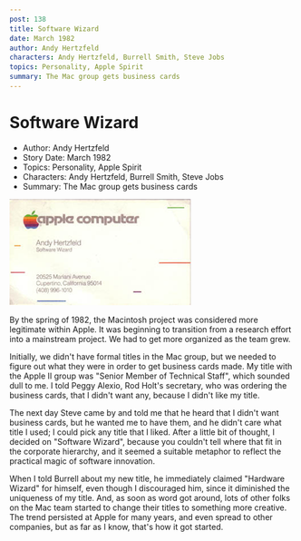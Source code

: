 ```yaml
---
post: 138
title: Software Wizard
date: March 1982
author: Andy Hertzfeld
characters: Andy Hertzfeld, Burrell Smith, Steve Jobs
topics: Personality, Apple Spirit
summary: The Mac group gets business cards
---
```


# Software Wizard
* Author: Andy Hertzfeld
* Story Date: March 1982
* Topics: Personality, Apple Spirit
* Characters: Andy Hertzfeld, Burrell Smith, Steve Jobs
* Summary: The Mac group gets business cards

![](images/Macintosh/software_wizard.jpg) 

By the spring of 1982, the Macintosh project was considered more legitimate within Apple.  It was beginning to transition from a research effort into a mainstream project.  We had to get more organized as the team grew.

Initially, we didn't have formal titles in the Mac group, but we needed to figure out what they were in order to get business cards made.  My title with the Apple II group was "Senior Member of Technical Staff", which sounded dull to me.  I told Peggy Alexio, Rod Holt's secretary, who was ordering the business cards, that I didn't want any, because I didn't like my title.

The next day Steve came by and told me that he heard that I didn't want business cards, but he wanted me to have them, and he didn't care what title I used; I could pick any title that I liked.  After a little bit of thought, I decided on "Software Wizard", because you couldn't tell where that fit in the corporate hierarchy, and it seemed a suitable metaphor to reflect the practical magic of software innovation.

When I told Burrell about my new title, he immediately claimed "Hardware Wizard" for himself, even though I discouraged him, since it diminished the uniqueness of my title.  And, as soon as word got around, lots of other folks on the Mac team started to change their titles to something more creative.  The trend persisted at Apple for many years, and even spread to other companies, but as far as I know, that's how it got started.
